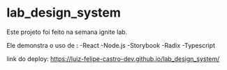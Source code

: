 # lab_design_system

Este projeto foi feito na semana ignite lab.

Ele demonstra o uso de :
-React
-Node.js
-Storybook
-Radix
-Typescript


link do deploy: https://luiz-felipe-castro-dev.github.io/lab_design_system/
